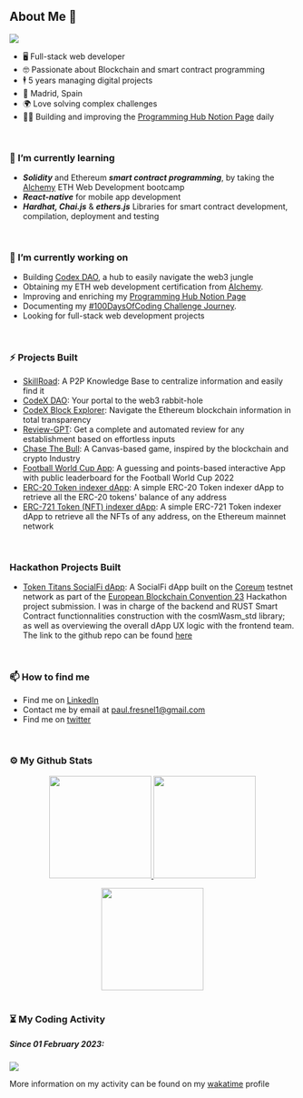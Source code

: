 
<h2> About Me 👋</h2>

<img class="img" src="https://media.licdn.com/dms/image/D4D03AQEXqFfSrBbMJA/profile-displayphoto-shrink_200_200/0/1680079374503?e=1689811200&v=beta&t=2L4iGtxxea1RimklK8z6PbbaIbd1E7nm_DV4mEYshkM"/>
<ul>
<li> 🖥️ Full-stack web developer</li>
<li> 🤓 Passionate about Blockchain and smart contract programming</li>
<li> 🕴️ 5 years managing digital projects</li>
<li> 📍 Madrid, Spain </li>
<li> 🌍 Love solving complex challenges </li>
<li> ✍🏻 Building and improving the <a href="https://programming-hub.notion.site/programming-hub/The-Coder-Programming-Hub-08294eba09164cb0935b99d78ff37224">Programming Hub Notion Page</a> daily</li>
</ul>

</br>

<h3> 🌱 I’m currently learning </h3>

<ul>
  <li><strong><em>Solidity</em></strong> and Ethereum <strong><em>smart contract programming</em></strong>, by taking the <a href="https://www.alchemy.com/">Alchemy</a> ETH Web Development bootcamp</li>
  <li><strong><em>React-native</em></strong> for mobile app development</li>
  <li><strong><em>Hardhat, Chai.js</em></strong> & <strong><em>ethers.js</em></strong> Libraries for smart contract development, compilation, deployment and testing</li>
</ul>
</br>

<h3> 🔭 I’m currently working on </h3>

  - Building <a href="https://codex-dao.vercel.app/">Codex DAO</a>, a hub to easily navigate the web3 jungle
  - Obtaining my ETH web development certification from <a href="https://www.alchemy.com/">Alchemy</a>.
  - Improving and enriching my <a href="https://programming-hub.notion.site/programming-hub/The-Coder-Programming-Hub-08294eba09164cb0935b99d78ff37224">Programming Hub Notion Page</a>
  - Documenting my <a href="https://programming-hub.notion.site/100-Days-of-Coding-Challenge-1d18434c80aa4d5fa60d2917d4b49792?pvs=4">#100DaysOfCoding Challenge Journey</a>.
  - Looking for full-stack web development projects

</br>

<h3> ⚡ Projects Built </h3>

<ul>
  <li><a href="https://skillroad.netlify.app/">SkillRoad</a>: A P2P Knowledge Base to centralize information and easily find it</li>
  <li><a href="https://codex-dao.vercel.app/">CodeX DAO</a>: Your portal to the web3 rabbit-hole</li>
  <li><a href="https://codex-dao-blockexplorer.vercel.app/">CodeX Block Explorer</a>: Navigate the Ethereum blockchain information in total transparency</li>
  <li><a href="https://review-gpt.netlify.app/">Review-GPT</a>: Get a complete and automated review for any establishment based on effortless inputs</li>
  <li><a href="https://paulfresnel.github.io/game-chase-the-bull/">Chase The Bull</a>: A Canvas-based game, inspired by the blockchain and crypto Industry</li>
  <li><a href="https://football-worldcup-games.cyclic.app/">Football World Cup App</a>: A guessing and points-based interactive App with public leaderboard for the Football World Cup 2022 </li>
  <li><a href="https://erc20-token-indexer.vercel.app/">ERC-20 Token indexer dApp</a>: A simple ERC-20 Token indexer dApp to retrieve all the ERC-20 tokens' balance of any address</li>
  <li><a href="https://nft-token-indexer.vercel.app/">ERC-721 Token (NFT) indexer dApp</a>: A simple ERC-721 Token indexer dApp to retrieve all the NFTs of any address, on the Ethereum mainnet network</li>

</ul>

</br>

<h3>Hackathon Projects Built</h3>

<ul>
  <li><a href="https://token-titans.vercel.app/">Token Titans SocialFi dApp</a>: A SocialFi dApp built on the <a href="https://coreum.com">Coreum</a> testnet network as part of the <a href="https://eblockchainconvention.com/=">European Blockchain Convention 23</a> Hackathon project submission. I was in charge of the backend and RUST Smart Contract functionnalities construction with the cosmWasm_std library; as well as overviewing the overall dApp UX logic with the frontend team. The link to the github repo can be found <a href="https://github.com/hmweb77/token-titans/tree/master">here</a> </li>
</ul>

</br>

<h3> 📫 How to find me </h3>

  - Find me on <a href="https://www.linkedin.com/in/paul-fresnel/">LinkedIn</a>
  - Contact me by email at <a href="mailto:paul.fresnel1@gmail.com">paul.fresnel1@gmail.com</a>
  - Find me on <a href="https://twitter.com/GetMoustachu">twitter</a>

</br>

<h3> ⚙️ My Github Stats </h3>

<p align="center">
<a href="https://github.com/Paulfresnel">
  <img height="180em" src="https://github-readme-stats-eight-theta.vercel.app/api?username=Paulfresnel&show_icons=true&theme=algolia&include_all_commits=true&count_private=true"/>
  <img height="180em" src="https://github-readme-stats-eight-theta.vercel.app/api/top-langs/?username=Paulfresnel&layout=compact&langs_count=8&theme=algolia"/>
</a>
</p>

<div align='center'>                                                                                                
  <img height="180em" src="http://github-readme-streak-stats.herokuapp.com?user=Paulfresnel&theme=dark&background=000000"/>               
</div>

</br>

<h3> ⏳ My Coding Activity </h3>

<h5>Since 01 February 2023:</h5>
<img src="https://wakatime.com/badge/user/ae8aba33-57f7-4f5d-a0e8-75e99e093541.svg"/>
<p>More information on my activity can be found on my <a href="https://wakatime.com/@GetMoustache">wakatime</a> profile

</br>

<!--
**Paulfresnel/Paulfresnel** is a ✨ _special_ ✨ repository because its `README.md` (this file) appears on your GitHub profile.

Here are some ideas to get you started:

- 🔭 I’m currently working on ...
- 👯 I’m looking to collaborate on ...
- 🤔 I’m looking for help with ...
- 💬 Ask me about ...
- 📫 How to reach me: ...
- 😄 Pronouns: ...
- ⚡ Fun fact: ...
-->
